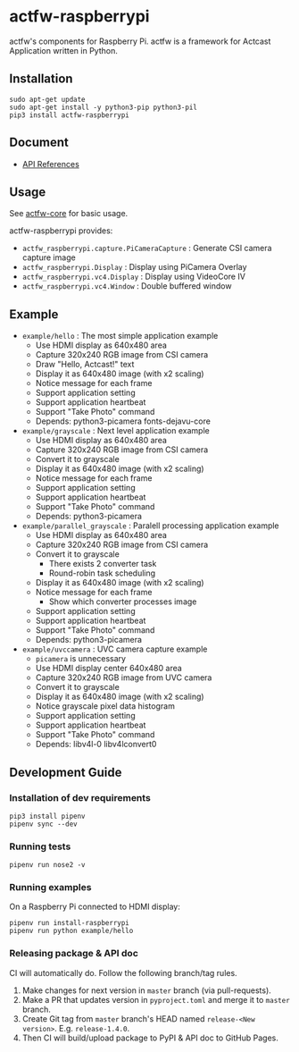 # actfw-raspberrypi

actfw's components for Raspberry Pi.
actfw is a framework for Actcast Application written in Python.

## Installation

```console
sudo apt-get update
sudo apt-get install -y python3-pip python3-pil 
pip3 install actfw-raspberrypi
```

## Document

* [API References](https://idein.github.io/actfw-raspberrypi/latest/)

## Usage

See [actfw-core](https://github.com/Idein/actfw-core) for basic usage.

actfw-raspberrypi provides:

* `actfw_raspberrypi.capture.PiCameraCapture` : Generate CSI camera capture image
* `actfw_raspberrypi.Display` : Display using PiCamera Overlay
* `actfw_raspberrypi.vc4.Display` : Display using VideoCore IV
* `actfw_raspberrypi.vc4.Window` : Double buffered window

## Example

* `example/hello` : The most simple application example
  * Use HDMI display as 640x480 area
  * Capture 320x240 RGB image from CSI camera
  * Draw "Hello, Actcast!" text
  * Display it as 640x480 image (with x2 scaling)
  * Notice message for each frame
  * Support application setting
  * Support application heartbeat
  * Support "Take Photo" command
  * Depends: python3-picamera fonts-dejavu-core
* `example/grayscale` : Next level application example
  * Use HDMI display as 640x480 area
  * Capture 320x240 RGB image from CSI camera
  * Convert it to grayscale
  * Display it as 640x480 image (with x2 scaling)
  * Notice message for each frame
  * Support application setting
  * Support application heartbeat
  * Support "Take Photo" command
  * Depends: python3-picamera
* `example/parallel_grayscale` : Paralell processing application example
  * Use HDMI display as 640x480 area
  * Capture 320x240 RGB image from CSI camera
  * Convert it to grayscale
    * There exists 2 converter task
    * Round-robin task scheduling
  * Display it as 640x480 image (with x2 scaling)
  * Notice message for each frame
    * Show which converter processes image
  * Support application setting
  * Support application heartbeat
  * Support "Take Photo" command
  * Depends: python3-picamera
* `example/uvccamera` : UVC camera capture example
  * `picamera` is unnecessary
  * Use HDMI display center 640x480 area
  * Capture 320x240 RGB image from UVC camera
  * Convert it to grayscale
  * Display it as 640x480 image (with x2 scaling)
  * Notice grayscale pixel data histogram
  * Support application setting
  * Support application heartbeat
  * Support "Take Photo" command
  * Depends: libv4l-0 libv4lconvert0

## Development Guide

### Installation of dev requirements

```console
pip3 install pipenv
pipenv sync --dev
```

### Running tests

```console
pipenv run nose2 -v
```

### Running examples

On a Raspberry Pi connected to HDMI display:

```console
pipenv run install-raspberrypi
pipenv run python example/hello
```

### Releasing package & API doc

CI will automatically do.
Follow the following branch/tag rules.

1. Make changes for next version in `master` branch (via pull-requests).
2. Make a PR that updates version in `pyproject.toml` and merge it to `master` branch.
3. Create Git tag from `master` branch's HEAD named `release-<New version>`. E.g. `release-1.4.0`.
4. Then CI will build/upload package to PyPI & API doc to GitHub Pages.
